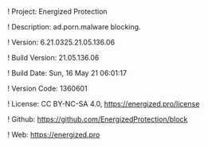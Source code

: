 ! Project: Energized Protection

! Description: ad.porn.malware blocking.

! Version: 6.21.0325.21.05.136.06

! Build Version: 21.05.136.06

! Build Date: Sun, 16 May 21 06:01:17

! Version Code: 1360601

! License: CC BY-NC-SA 4.0, https://energized.pro/license

! Github: https://github.com/EnergizedProtection/block

! Web: https://energized.pro
